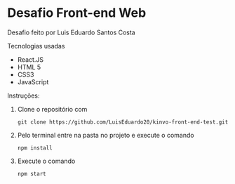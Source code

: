 # Desafio Front-end Web

Desafio feito por Luis Eduardo Santos Costa

Tecnologias usadas

- React.JS
- HTML 5
- CSS3
- JavaScript

Instruções:

1. Clone o repositório com

   ```
   git clone https://github.com/LuisEduardo20/kinvo-front-end-test.git
   ```

2. Pelo terminal entre na pasta no projeto e execute o comando

   ```
   npm install
   ```

3. Execute o comando

   ```
   npm start
   ```
